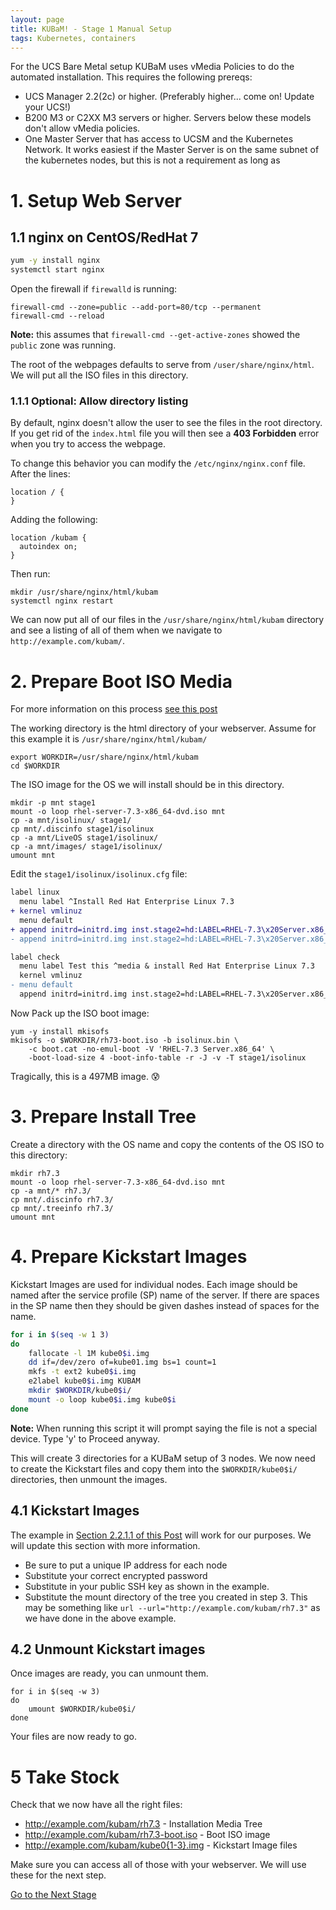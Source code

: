 ```yaml
---
layout: page
title: KUBaM! - Stage 1 Manual Setup
tags: Kubernetes, containers
---
```


For the UCS Bare Metal setup KUBaM uses vMedia Policies to do the automated installation.  This requires the following prereqs: 

* UCS Manager 2.2(2c) or higher.  (Preferably higher... come on!  Update your UCS!)
* B200 M3 or C2XX M3 servers or higher.  Servers below these models don't allow vMedia policies. 
* One Master Server that has access to UCSM and the Kubernetes Network.  It works easiest if the Master Server is on the same subnet of the kubernetes nodes, but this is not a requirement as long as 

# 1. Setup Web Server

## 1.1 nginx on CentOS/RedHat 7

```bash
yum -y install nginx
systemctl start nginx
```

Open the firewall if ```firewalld``` is running:

```
firewall-cmd --zone=public --add-port=80/tcp --permanent
firewall-cmd --reload
```
__Note:__ this assumes that ```firewall-cmd --get-active-zones``` showed the ```public``` zone was running. 

The root of the webpages defaults to serve from ```/user/share/nginx/html```.  We will put all the ISO files in this directory. 

### 1.1.1 Optional: Allow directory listing

By default, nginx doesn't allow the user to see the files in the root directory.  If you get rid of the ```index.html``` file you will then see a __403 Forbidden__ error when you try to access the webpage. 

To change this behavior you can modify the ```/etc/nginx/nginx.conf``` file.  After the lines: 

```
location / {
}
```

Adding the following: 

```
location /kubam {
  autoindex on;
}
```

Then run: 

```
mkdir /usr/share/nginx/html/kubam
systemctl nginx restart
```

We can now put all of our files in the ```/usr/share/nginx/html/kubam``` directory and see a listing of all of them when we navigate to ```http://example.com/kubam/```. 


# 2. Prepare Boot ISO Media

For more information on this process [see this post](http://localhost:4000/os/2017/04/20/centos-redhat-baremetal) 

The working directory is the html directory of your webserver.  Assume for this example it is ```/usr/share/nginx/html/kubam/```

```
export WORKDIR=/usr/share/nginx/html/kubam
cd $WORKDIR
```
The ISO image for the OS we will install should be in this directory. 

```
mkdir -p mnt stage1
mount -o loop rhel-server-7.3-x86_64-dvd.iso mnt
cp -a mnt/isolinux/ stage1/
cp mnt/.discinfo stage1/isolinux
cp -a mnt/LiveOS stage1/isolinux/
cp -a mnt/images/ stage1/isolinux/
umount mnt
```

Edit the ```stage1/isolinux/isolinux.cfg``` file: 

```diff
label linux
  menu label ^Install Red Hat Enterprise Linux 7.3
+ kernel vmlinuz
  menu default
+ append initrd=initrd.img inst.stage2=hd:LABEL=RHEL-7.3\x20Server.x86_64 inst.ks=hd:LABEL=KUBAM:ks.cfg quiet
- append initrd=initrd.img inst.stage2=hd:LABEL=RHEL-7.3\x20Server.x86_64 quiet

label check
  menu label Test this ^media & install Red Hat Enterprise Linux 7.3
  kernel vmlinuz
- menu default
  append initrd=initrd.img inst.stage2=hd:LABEL=RHEL-7.3\x20Server.x86_64 rd.live.check quiet
```
Now Pack up the ISO boot image: 

```
yum -y install mkisofs
mkisofs -o $WORKDIR/rh73-boot.iso -b isolinux.bin \
	-c boot.cat -no-emul-boot -V 'RHEL-7.3 Server.x86_64' \
	-boot-load-size 4 -boot-info-table -r -J -v -T stage1/isolinux
```
Tragically, this is a 497MB image.  😰



# 3. Prepare Install Tree

Create a directory with the OS name and copy the contents of the OS ISO to this directory: 

```
mkdir rh7.3
mount -o loop rhel-server-7.3-x86_64-dvd.iso mnt
cp -a mnt/* rh7.3/
cp mnt/.discinfo rh7.3/
cp mnt/.treeinfo rh7.3/
umount mnt
```

# 4. Prepare Kickstart Images
Kickstart Images are used for individual nodes.  Each image should be named after the service profile (SP) name of the server.  If there are spaces in the SP name then they should be given dashes instead of spaces for the name. 

```bash
for i in $(seq -w 1 3) 
do 
	fallocate -l 1M kube0$i.img
	dd if=/dev/zero of=kube01.img bs=1 count=1
	mkfs -t ext2 kube0$i.img
	e2label kube0$i.img KUBAM
	mkdir $WORKDIR/kube0$i/
	mount -o loop kube0$i.img kube0$i
done
```
<div class="alert alert-warning">
<b>Note:</b> When running this script it will prompt saying the file is not a special device.  Type 'y' to Proceed anyway. 
</div>

This will create 3 directories for a KUBaM setup of 3 nodes.  We now need to create the Kickstart files and copy them into the ```$WORKDIR/kube0$i/``` directories, then unmount the images. 

## 4.1 Kickstart Images

The example in [Section 2.2.1.1 of this Post](http://localhost:4000/os/2017/04/20/centos-redhat-baremetal) will work for our purposes.  We will update this section with more information. 

* Be sure to put a unique IP address for each node
* Substitute your correct encrypted password
* Substitute in your public SSH key as shown in the example. 
* Substitute the mount directory of the tree you created in step 3. This may be something like ```url --url="http://example.com/kubam/rh7.3"``` as we have done in the above example. 

## 4.2 Unmount Kickstart images
Once images are ready, you can unmount them. 
```
for i in $(seq -w 3)
do
	umount $WORKDIR/kube0$i/
done
```
Your files are now ready to go. 

# 5 Take Stock
Check that we now have all the right files:

* http://example.com/kubam/rh7.3 - Installation Media Tree
* http://example.com/kubam/rh7.3-boot.iso - Boot ISO image
* http://example.com/kubam/kube0{1-3}.img - Kickstart Image files

Make sure you can access all of those with your webserver. We will use these for the next step.  

[Go to the Next Stage](http://localhost:4000/kubam/)

